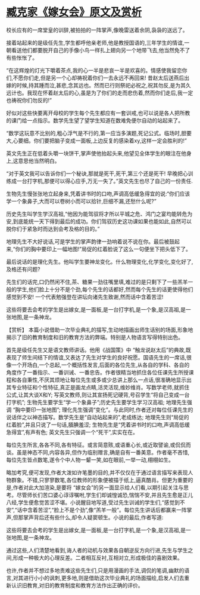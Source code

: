 # [臧克家《嫁女会》原文及赏析](https://www.vrrw.net/wx/14999.html)

校长应有的一席堂皇的训辞,被拍拍的一阵掌声,像晚雷送着余阴,袅袅的送远了。

接着站起来的是级任先生,学生都呼他亲老师,他是教授国语的,三年学生的情谊,一朝看送他们都要脱开自己的手像小鸟一样扎上翅向另一个地带飞去,他当然免不了有些怅怅了。

“在这辉煌的灯光下嚼着茶点,我的心一半是悲哀一半是欢喜的。情感使我留恋你们,不愿你们走,但是另一个心却祷祝着你们一去永远不再回来! 昔赵太后送燕后出嫁的时候,持其踵而泣,甚悲,念其远也。然而已行则祭祀必祝之,祝其勿反,是为其久远计也。我现在怀着赵太后的心,虽是为了你们的走而悲伤着,然而你们走后,我一定也祷祝你们勿反的!”

好似对这些快要离开母校的学生每个先生都应有一套训戒,也可以说是各人把所教的课门给一点指示。数学先生望了望学生知道在数难免便尔自动的站起来了。

“数学这玩意不比别的,粗心浮气是不行的,第一应当多演题,死记公式。临场时,胆要大,心要细。你们要把脑子变成一面板,上边反复的感染着xy,这样一定会胜利的!”

英文先生正在低着头嚼一块饼干,掌声使他抬起头来,他望见全体学生的眼注在他身上,这意思他当然明白。

“对于英文我可以告诉你们一个秘诀,那就是死干,死干,第三个还是死干! 早晚把心训练成一台打字机,那便可以得心应手,万无一失了。”英文先生也尽了自己的一份责任.

生物先生慢张张地立起身来,凭着讲书时的口吻,声调高低缓急得宜的说:“你们应该学一个象鼻子,大而可以卷树小而可以拾针,巨细不漏,还愁什么呢?”

历史先生叫学生学汉高祖,“他因为能驾驭将才所以平城之危、鸿门之宴均能转危为安,到底能统一天下得到最后的成功。你们驾驭历史这功课如果也能如此,自然可以脱你们于紧急时而达到会考及格的目的。”

地理先生不大好说话,可是学生的掌声韵律一劲响着说不说在你。最后被鼓起来,“你们的胸中要印上一幅地图!”局促的红着脸说了这么一句便坐下把头低下了。

最后说话的是理化先生。他叫学生要神龙变化。什么物理变化,化学变化,变化好了,及格还有问题?

先生们的话完,口仍然闲不住,茶、糖果一劲往嘴里填,难过的是只剩下了一些羔羊一般的学生,他们脸上十分不是个劲,每个先生的话都好,然而每个先生的话更使得他们感觉到不安! 一个代表勉强登在讲坛向诸先生致谢,然而话中含着苦涩!

这些将要去会考的学生是出嫁女,是一面板,是一台打字机,是一个象,是汉高祖,是一张地图,是一条神龙。



【赏析】 本篇小说借助一次毕业典礼的描写,生动地描画出师生话别的场面,形象地揭示了旧的教育制度和旧的教育方法的弊端。特别是人物语言写得特别出色。

首先是级任先生又是语文教师讲话。他用《战国策》中 “触龙说赵太后”的典故,既表现了师生间结下的情谊,又表达了先生对学生的良好祝愿。国语先生的一席话,很像一个开场白,一个总起,一个概括性发言,后面的各位先生,从各自的学科、各自的角度作了一番指示、一番训诫、一番忠告。作者很精当地抓住各位任课先生所授课程和各自秉性,不厌其烦地让每位先生或多或少总讲上那么一点话,很准确地显示出其专业特征和个性特征,真正是画龙点睛,活灵活现,维妙维肖。写数学老师,就抓住公式,让其大谈X和Y; 写英文教师,则让其宣扬死记硬背,号召学生“将自己变成一台打字机”; 生物先生要学生“学一个象鼻子”;历史先生要学生学习汉高祖; 地理先生强调 “胸中要印一张地图”; 理化先生强调“变化”。与此同时,作者还对每位任课先生的说话伴之以神态描写。数学先生是“自动站起来的”,老成练达; 地理先生则“局促的红着脸”,并且只说了一句话,腼腆羞涩; 生物先生是“凭着讲书时的口吻,声调高低缓急得宜”,有声有色; 英文先生只强调一个“死干”,实实在在。

每位先生所言,各各不同,各有特征。或言简意赅,或语重心长,或近取譬谕,或侃侃而谈。虽是神态不同,内容各异,但作为临别赠言,确是自有一番美意。作者毫不吝惜,每位先生皆点数笔,遂令个中人物一颦一笑,如在眼前,一举一动,栩栩如生。

略加考究,便可发现,作者大泼如许笔墨的目的,并不仅仅在于通过语言描写来表现人物群象。不错,只寥寥数笔,各位教师的形象便被描于纸上,逼真酷肖。但更为重要的是,作者对此大加渲染,是要将 “嫁女会”的另一面显示给人们看,以期引起关注与思考。尽管师长们苦口婆心谆谆嘱咐,学生们却诚惶诚恐,惴惴不安,并且先生愈是正儿八经,学生便愈觉苦涩不堪。小说醒目地写道,受过先生训诫的学生们,“感觉到不安”,“话中含着苦涩”,“脸上不是个劲”,像“羔羊一般”。每位先生讲话后都赢来一阵掌声,但那掌声背后还有些什么,却令人疑窦顿生。小说的最后,作者写道:

这些将要去会考的学生是出嫁女,是一面板,是一台打字机,是一个象,是汉高祖,是一张地图,是一条神龙。

通过这些,人们清楚地看到,诲人者的动机与效果各自朝逆反方向行进,先生与学生之间,形成一种极大的心理反差。二者相互反衬,互相对立,形成极佳的喜剧效果。

也许,作者并不想过多地责难这些先生们,只是用漫画的手法,调侃的笔调,幽默的语言,对其进行小小的讽刺,更多地,则是借助这次毕业典礼的场面描绘,启发人们去重新认识旧教育,对旧的教育制度和教育方法作出正确的评价。


